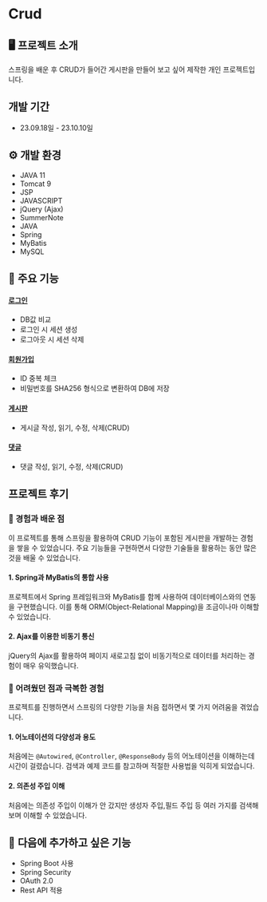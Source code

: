 # Crud

## 🖥️ 프로젝트 소개
스프링을 배운 후 CRUD가 들어간 게시판을 만들어 보고 싶어 제작한 개인 프로젝트입니다.

## 개발 기간
- 23.09.18일 - 23.10.10일

## ⚙️ 개발 환경
  - JAVA 11
  - Tomcat 9
  - JSP
  - JAVASCRIPT
  - jQuery (Ajax)
  - SummerNote
  - JAVA
  - Spring
  - MyBatis
  - MySQL

## 📌 주요 기능
#### [로그인]()
- DB값 비교
- 로그인 시 세션 생성
- 로그아웃 시 세션 삭제

#### [회원가입]()
- ID 중복 체크
- 비밀번호를 SHA256 형식으로 변환하여 DB에 저장

#### [게시판]()
- 게시글 작성, 읽기, 수정, 삭제(CRUD)

#### [댓글]()
- 댓글 작성, 읽기, 수정, 삭제(CRUD)

## 프로젝트 후기

### 🌱 경험과 배운 점

이 프로젝트를 통해 스프링을 활용하여 CRUD 기능이 포함된 게시판을 개발하는 경험을 쌓을 수 있었습니다. 주요 기능들을 구현하면서 다양한 기술들을 활용하는 동안 많은 것을 배울 수 있었습니다.

#### 1. **Spring과 MyBatis의 통합 사용**
   프로젝트에서 Spring 프레임워크와 MyBatis를 함께 사용하여 데이터베이스와의 연동을 구현했습니다. 이를 통해 ORM(Object-Relational Mapping)을 조금이나마 이해할 수 있었습니다.

#### 2. **Ajax를 이용한 비동기 통신**
   jQuery의 Ajax를 활용하여 페이지 새로고침 없이 비동기적으로 데이터를 처리하는 경험이 매우 유익했습니다.

### 🤔 어려웠던 점과 극복한 경험

프로젝트를 진행하면서 스프링의 다양한 기능을 처음 접하면서 몇 가지 어려움을 겪었습니다.

#### 1. **어노테이션의 다양성과 용도**
   처음에는 `@Autowired`, `@Controller`, `@ResponseBody` 등의 어노테이션을 이해하는데 시간이 걸렸습니다. 검색과 예제 코드를 참고하며 적절한 사용법을 익히게 되었습니다.
   
#### 2. **의존성 주입 이해**
   처음에는 의존성 주입이 이해가 안 갔지만 생성자 주입,필드 주입 등 여러 가지를 검색해보며 이해할 수 있었습니다.

## 🚧 다음에 추가하고 싶은 기능
 - Spring Boot 사용
 - Spring Security
 - OAuth 2.0
 - Rest API 적용


